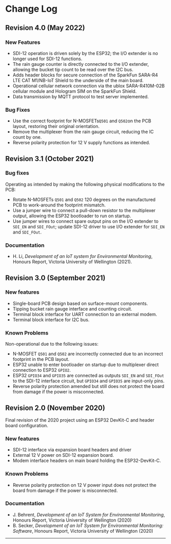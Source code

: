 # Change Log

## Revision 4.0 (May 2022)

### New Features

- SDI-12 operation is driven solely by the ESP32; the I/O extender is no longer used for SDI-12 functions.
- The rain gauge counter is directly connected to the I/O extender, allowing the bucket tip count to be read over the I2C bus.
- Adds header blocks for secure connection of the SparkFun SARA-R4 LTE CAT M1/NB-IoT Shield to the underside of the main board.
- Operational cellular network connection via the ublox SARA-R410M-02B cellular module and Hologram SIM on the SparkFun Shield.
- Data transmission by MQTT protocol to test server implemented.

### Bug Fixes

- Use the correct footprint for N-MOSFETs`Q501` and `Q502`on the PCB layout, restoring their original orientation.
- Remove the multiplexer from the rain gauge circuit, reducing the IC count by one.
- Reverse polarity protection for 12 V supply functions as intended.

## Revision 3.1 (October 2021)

<!--
Shown in the current photograph in the [Hardware Setup](docs/technical#hardware-setup) section of the technical docs.
-->

### Bug fixes

Operating as intended by making the following physical modifications to the PCB:

- Rotate N-MOSFETs `Q501` and `Q502` 120 degrees on the manufactured PCB to work-around the footprint mismatch.
- Use a jumper wire to connect a pull-down resistor to the multiplexer output, allowing the ESP32 bootloader to run on startup.
- Use jumper wires to connect spare output pins on the I/O extender to `SDI_EN` and  `SDI_FOut`; update SDI-12 driver to use I/O extender for `SDI_EN` and  `SDI_FOut`.

### Documentation

- H. Li, _Development of an IoT system for Environmental Monitoring_, Honours Report, Victoria University of Wellington (2021).

## Revision 3.0 (September 2021)

### New features

- Single-board PCB design based on surface-mount components.
- Tipping bucket rain gauge interface and counting circuit.
- Terminal block interface for UART connection to an external modem.
- Terminal block interface for I2C bus.

### Known Problems

Non-operational due to the following issues:

- N-MOSFET `Q501` and `Q502` are incorrectly connected due to an incorrect footprint in the PCB layout.
- ESP32 unable to enter bootloader on startup due to multiplexer direct connection to ESP32 `GPIO2`.
- ESP32 `GPIO34` and `GPIO35` are connected as outputs `SDI_EN` and  `SDI_FOut` to the SDI-12 interface circuit, but `GPIO34` and `GPIO35` are input-only pins.
- Reverse polarity protection amended but still does not protect the board from damage if the power is misconnected.

## Revision 2.0 (November 2020)

Final revision of the 2020 project using an ESP32 DevKit-C and header board configuration.

### New features

- SDI-12 interface via expansion board headers and driver
- External 12 V power on SDI-12 expansion board.
- Modem interface headers on main board holding the ESP32-DevKit-C.

### Known Problems

- Reverse polarity protection on 12 V power input does not protect the board from damage if the power is misconnected.

### Documentation

- J. Behrent, _Development of an IoT System for Environmental Monitoring_, Honours Report, Victoria University of Wellington (2020)
- B. Secker, _Development of an IoT System for Environmental Monitoring: Software_, Honours Report, Victoria University of Wellington (2020)

---
